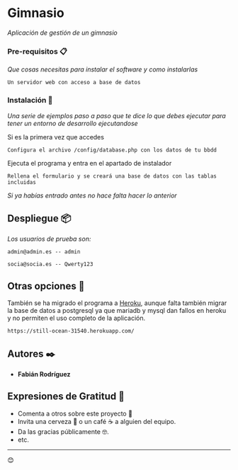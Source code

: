 # Gimnasio

_Aplicación de gestión de un gimnasio_



### Pre-requisitos 📋

_Que cosas necesitas para instalar el software y como instalarlas_

```
Un servidor web con acceso a base de datos
```

### Instalación 🔧

_Una serie de ejemplos paso a paso que te dice lo que debes ejecutar para tener un entorno de desarrollo ejecutandose_

Si es la primera vez que accedes

```
Configura el archivo /config/database.php con los datos de tu bbdd
```

Ejecuta el programa y entra en el apartado de instalador

```
Rellena el formulario y se creará una base de datos con las tablas incluidas
```

_Si ya habías entrado antes no hace falta hacer lo anterior_




## Despliegue 📦

_Los usuarios de prueba son:_

```
admin@admin.es -- admin
```

```
socia@socia.es -- Qwerty123
```



## Otras opciones 📖

También se ha migrado el programa a [Heroku](https://still-ocean-31540.herokuapp.com/), aunque falta también migrar la base de datos a postgresql ya que mariadb y mysql dan fallos en heroku y no permiten el uso completo de la aplicación.

```
https://still-ocean-31540.herokuapp.com/
```


## Autores ✒️



* **Fabián Rodríguez** 



## Expresiones de Gratitud 🎁

* Comenta a otros sobre este proyecto 📢
* Invita una cerveza 🍺 o un café ☕ a alguien del equipo. 
* Da las gracias públicamente 🤓.
* etc.



---
😊

